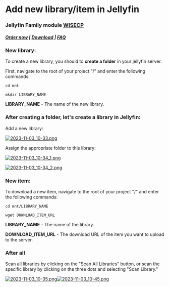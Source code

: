 # Add new library/item in Jellyfin

### Jellyfin Family module **[WISECP](https://puqcloud.com/link.php?id=78)** 

##### [Order now](https://puqcloud.com/index.php?rp=/store/wisecp-module-jellyfin-family) | [Download](https://download.puqcloud.com/WISECP/Product/PUQ_WISECP-Jellyfin-Family/) | [FAQ](https://faq.puqcloud.com/)

### New library:

To create a new library, you should to **create a folder** in your jellyfin server.

First, navigate to the root of your project "/" and enter the following commands:

```
cd mnt
```

```
mkdir LIBRARY_NAME
```

**LIBRARY\_NAME** - The name of the new library.

### After creating a folder, let's create a library in Jellyfin: 

Add a new library:

[![2023-11-03_10-33.png](https://doc.puq.info/uploads/images/gallery/2023-11/scaled-1680-/2023-11-03-10-33.png)](https://doc.puq.info/uploads/images/gallery/2023-11/2023-11-03-10-33.png)

Assign the appropriate folder to this library:

[![2023-11-03_10-34_1.png](https://doc.puq.info/uploads/images/gallery/2023-11/scaled-1680-/2023-11-03-10-34-1.png)](https://doc.puq.info/uploads/images/gallery/2023-11/2023-11-03-10-34-1.png)

[![2023-11-03_10-34_2.png](https://doc.puq.info/uploads/images/gallery/2023-11/scaled-1680-/2023-11-03-10-34-2.png)](https://doc.puq.info/uploads/images/gallery/2023-11/2023-11-03-10-34-2.png)

### New item:

To download a new item, navigate to the root of your project "/" and enter the following commands:

```
cd mnt/LIBRARY_NAME
```

```
wget DOWNLOAD_ITEM_URL
```

**LIBRARY\_NAME** - The name of the library.

**DOWNLOAD\_ITEM\_URL** - The download URL of the item you want to upload to the server.

### After all

Scan all libraries by clicking on the "Scan All Libraries" button, or scan the specific library by clicking on the three dots and selecting "Scan Library."

[![2023-11-03_10-35.png](https://doc.puq.info/uploads/images/gallery/2023-11/scaled-1680-/2023-11-03-10-35.png)](https://doc.puq.info/uploads/images/gallery/2023-11/2023-11-03-10-35.png)[![2023-11-03_10-45.png](https://doc.puq.info/uploads/images/gallery/2023-11/scaled-1680-/2023-11-03-10-45.png)](https://doc.puq.info/uploads/images/gallery/2023-11/2023-11-03-10-45.png)